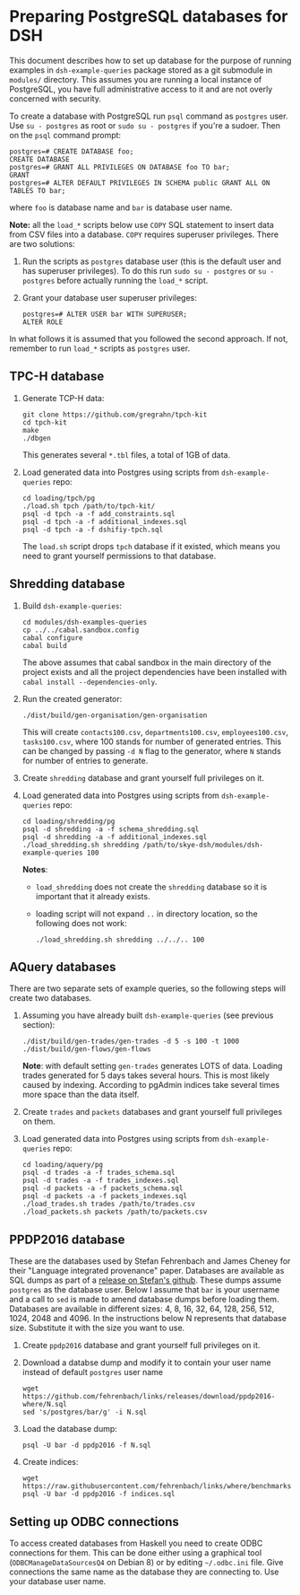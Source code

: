Preparing PostgreSQL databases for DSH
======================================

This document describes how to set up database for the purpose of running
examples in `dsh-example-queries` package stored as a git submodule in
`modules/` directory.  This assumes you are running a local instance of
PostgreSQL, you have full administrative access to it and are not overly
concerned with security.

To create a database with PostgreSQL run `psql` command as `postgres` user.  Use
`su - postgres` as root or `sudo su - postgres` if you're a sudoer. Then on
the `psql` command prompt:

```
postgres=# CREATE DATABASE foo;
CREATE DATABASE
postgres=# GRANT ALL PRIVILEGES ON DATABASE foo TO bar;
GRANT
postgres=# ALTER DEFAULT PRIVILEGES IN SCHEMA public GRANT ALL ON TABLES TO bar;
```

where `foo` is database name and `bar` is database user name.

**Note:** all the `load_*` scripts below use `COPY` SQL statement to insert data
  from CSV files into a database.  `COPY` requires superuser privileges.  There
  are two solutions:

  1. Run the scripts as `postgres` database user (this is the default user and
     has superuser privileges).  To do this run `sudo su - postgres` or `su -
     postgres` before actually running the `load_*` script.

  2. Grant your database user superuser privileges:

     ```
     postgres=# ALTER USER bar WITH SUPERUSER;
     ALTER ROLE
     ```

In what follows it is assumed that you followed the second approach.  If not,
remember to run `load_*` scripts as `postgres` user.


TPC-H database
--------------

1. Generate TCP-H data:

   ```
   git clone https://github.com/gregrahn/tpch-kit
   cd tpch-kit
   make
   ./dbgen
   ```

   This generates several `*.tbl` files, a total of 1GB of data.


2. Load generated data into Postgres using scripts from `dsh-example-queries`
   repo:

   ```
   cd loading/tpch/pg
   ./load.sh tpch /path/to/tpch-kit/
   psql -d tpch -a -f add_constraints.sql
   psql -d tpch -a -f additional_indexes.sql
   psql -d tpch -a -f dshifiy-tpch.sql
   ```

   The `load.sh` script drops `tpch` database if it existed, which means you
   need to grant yourself permissions to that database.


Shredding database
------------------

1. Build `dsh-example-queries`:

   ```
   cd modules/dsh-examples-queries
   cp ../../cabal.sandbox.config
   cabal configure
   cabal build
   ```

   The above assumes that cabal sandbox in the main directory of the project
   exists and all the project dependencies have been installed with `cabal
   install --dependencies-only`.

2. Run the created generator:

   ```
   ./dist/build/gen-organisation/gen-organisation
   ```

   This will create `contacts100.csv`, `departments100.csv`, `employees100.csv`,
   `tasks100.csv`, where 100 stands for number of generated entries.  This can
   be changed by passing `-d N` flag to the generator, where `N` stands for
   number of entries to generate.

3. Create `shredding` database and grant yourself full privileges on it.

4. Load generated data into Postgres using scripts from `dsh-example-queries`
   repo:

   ```
   cd loading/shredding/pg
   psql -d shredding -a -f schema_shredding.sql
   psql -d shredding -a -f additional_indexes.sql
   ./load_shredding.sh shredding /path/to/skye-dsh/modules/dsh-example-queries 100
   ```

   **Notes**:

     - `load_shredding` does not create the `shredding` database so it is
       important that it already exists.

     - loading script will not expand `..` in directory location, so the
       following does not work:

       ```
       ./load_shredding.sh shredding ../../.. 100
       ```


AQuery databases
----------------

There are two separate sets of example queries, so the following steps will
create two databases.

1. Assuming you have already built `dsh-example-queries` (see previous section):

   ```
   ./dist/build/gen-trades/gen-trades -d 5 -s 100 -t 1000
   ./dist/build/gen-flows/gen-flows
   ```

   **Note**: with default setting `gen-trades` generates LOTS of data.  Loading
     trades generated for 5 days takes several hours.  This is most likely
     caused by indexing.  According to pgAdmin indices take several times more
     space than the data itself.

2. Create `trades` and `packets` databases and grant yourself full privileges on
   them.

3. Load generated data into Postgres using scripts from `dsh-example-queries`
   repo:

   ```
   cd loading/aquery/pg
   psql -d trades -a -f trades_schema.sql
   psql -d trades -a -f trades_indexes.sql
   psql -d packets -a -f packets_schema.sql
   psql -d packets -a -f packets_indexes.sql
   ./load_trades.sh trades /path/to/trades.csv
   ./load_packets.sh packets /path/to/packets.csv
   ```


PPDP2016 database
-----------------

These are the databases used by Stefan Fehrenbach and James Cheney for their
"Language integrated provenance" paper.  Databases are available as SQL dumps as
part of a [release on Stefan's
github](https://github.com/fehrenbach/links/releases/tag/ppdp2016-where).  These
dumps assume `postgres` as the database user.  Below I assume that `bar` is your
username and a call to `sed` is made to amend database dumps before loading
them.  Databases are available in different sizes: 4, 8, 16, 32, 64, 128, 256,
512, 1024, 2048 and 4096.  In the instructions below N represents that database
size. Substitute it with the size you want to use.

1. Create `ppdp2016` database and grant yourself full privileges on it.

2. Download a databse dump and modify it to contain your user name instead of
   default `postgres` user name

   ```
   wget https://github.com/fehrenbach/links/releases/download/ppdp2016-where/N.sql
   sed 's/postgres/bar/g' -i N.sql
   ```

3. Load the database dump:

   ```
   psql -U bar -d ppdp2016 -f N.sql
   ```

4. Create indices:

   ```
   wget https://raw.githubusercontent.com/fehrenbach/links/where/benchmarks/ppdp2016/indices.sql
   psql -U bar -d ppdp2016 -f indices.sql
   ```


Setting up ODBC connections
---------------------------

To access created databases from Haskell you need to create ODBC connections for
them.  This can be done either using a graphical tool (`ODBCManageDataSourcesQ4`
on Debian 8) or by editing `~/.odbc.ini` file.  Give connections the same name
as the database they are connecting to.  Use your database user name.
